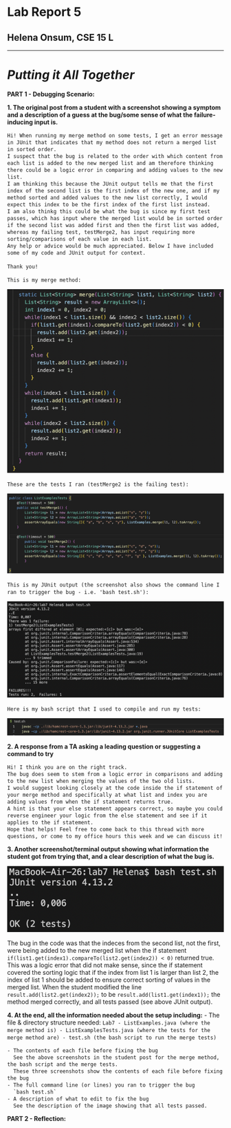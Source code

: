 # Lab Report 5
## Helena Onsum, CSE 15 L
-----------------------------------------------
# *Putting it All Together* 

**PART 1 - Debugging Scenario:**

**1. The original post from a student with a screenshot showing a symptom and a description of a guess at the bug/some 
sense of what the failure-inducing input is.**
  ```
  Hi! When running my merge method on some tests, I get an error message in JUnit that indicates that my method does not return a merged list in sorted order.
  I suspect that the bug is related to the order with which content from each list is added to the new merged list and am therefore thinking there could be a logic error in comparing and adding values to the new list.
  I am thinking this because the JUnit output tells me that the first index of the second list is the first index of the new one, and if my method sorted and added values to the new list correctly, I would expect this index to be the first index of the first list instead.
  I am also thinkg this could be what the bug is since my first test passes, which has input where the merged list would be in sorted order if the second list was added first and then the first list was added, whereas my failing test, testMerge2, has input requiring more sorting/comparisons of each value in each list.
  Any help or advice would be much appreciated. Below I have included some of my code and JUnit output for context.

  Thank you!
  ```

  `This is my merge method:`

  ![Image](mergeWError.png)

  `These are the tests I ran (testMerge2 is the failing test):`

  ![Image](mergeErrorTest.png)

  `This is my JUnit output (the screenshot also shows the command line I ran to trigger the bug - i.e. 'bash test.sh'):`

  ![Image](mergeErrorJUnit.png)

  `Here is my bash script that I used to compile and run my tests:`

  ![Image](bashTest.png)

**2. A response from a TA asking a leading question or suggesting a command to try**
   ```
   Hi! I think you are on the right track.
   The bug does seem to stem from a logic error in comparisons and adding to the new list when merging the values of the two old lists.
   I would suggest looking closely at the code inside the if statement of your merge method and specifically at what list and index you are adding values from when the if statement returns true.
   A hint is that your else statement appears correct, so maybe you could reverse engineer your logic from the else statement and see if it applies to the if statement.
   Hope that helps! Feel free to come back to this thread with more questions, or come to my office hours this week and we can discuss it!
   ```
**3. Another screenshot/terminal output showing what information the student got from trying that, and a clear description of what the bug is.**
   
   ![Image](mergeTestPassed.png)

   The bug in the code was that the indeces from the second list, not the first, were being added to the new merged list when the if statement    `if(list1.get(index1).compareTo(list2.get(index2)) < 0)` returned true.
   This was a logic error that did not make sense, since the if statement covered the sorting logic that if the index from list 1 is larger than list 2, the index of list 1 should be added to ensure correct sorting of values in the merged list. When the student modified the line
     `result.add(list2.get(index2));` to be `result.add(list1.get(index1));` the method merged correctly, and all tests passed (see above JUnit output).

**4. At the end, all the information needed about the setup including:**
    - The file & directory structure needed:
      ```
      Lab7
        - ListExamples.java (where the merge method is)
        - ListExamplesTests.java (where the tests for the merge method are)
        - test.sh (the bash script to run the merge tests)
      ```
        
    - The contents of each file before fixing the bug
      See the above screenshots in the student post for the merge method, the bash script and the merge tests.
      These three screenshots show the contents of each file before fixing the bug
    - The full command line (or lines) you ran to trigger the bug
      `bash test.sh`
    - A description of what to edit to fix the bug
      See the description of the image showing that all tests passed. 

**PART 2 - Reflection:**
